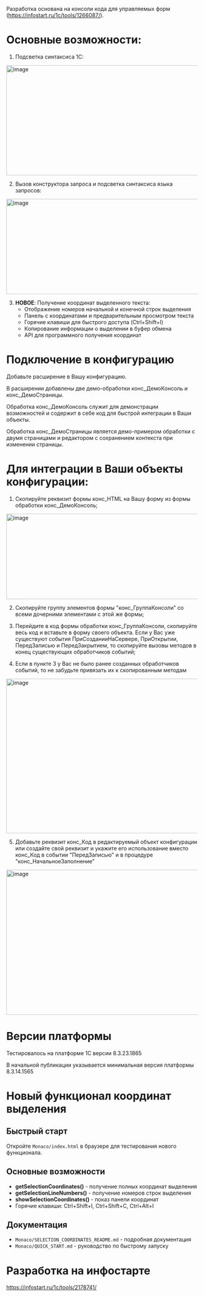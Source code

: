 Разработка основана на консоли кода для управляемых форм (https://infostart.ru/1c/tools/1266087/).

# Основные возможности: #

1. Подсветка синтаксиса 1С:

<img width="716" height="289" alt="image" src="https://github.com/user-attachments/assets/6f171ce4-71fa-49fd-a38b-ee8b3a09ba24" />

2. Вызов конструктора запроса и подсветка синтаксиса языка запросов:

<img width="606" height="250" alt="image" src="https://github.com/user-attachments/assets/f5859e58-d0a2-4e30-a39c-5ee4caf1097f" />

3. **НОВОЕ**: Получение координат выделенного текста:
   - Отображение номеров начальной и конечной строк выделения
   - Панель с координатами и предварительным просмотром текста
   - Горячие клавиши для быстрого доступа (Ctrl+Shift+I)
   - Копирование информации о выделении в буфер обмена
   - API для программного получения координат

# Подключение в конфигурацию #

Добавьте расширение в Вашу конфигурацию.

В расширении добавлены две демо-обработки конс_ДемоКонсоль и конс_ДемоСтраницы.

Обработка конс_ДемоКонсоль служит для демонстрации возможностей и содержит в себе код для быстрой интеграции в Ваши объекты.

Обработка конс_ДемоСтраницы является демо-примером обработки с двумя страницами и  редактором с сохранением контекста при изменении страницы.

# Для интеграции в Ваши объекты конфигурации: #  

1. Скопируйте реквизит формы конс_HTML на Вашу форму из формы обработки конс_ДемоКонсоль;
<img width="1023" height="224" alt="image" src="https://github.com/user-attachments/assets/b4aaee4b-d3c0-467a-8302-9bafea59fe5b" />

2. Скопируйте группу элементов формы "конс_ГруппаКонсоли" со всеми дочерними элементами с этой же формы;

3. Перейдите в код формы обработки конс_ГруппаКонсоли, скопируйте весь код и вставьте в форму своего объекта. Если у Вас уже существуют события ПриСозданииНаСервере, ПриОткрытии, ПередЗаписью и ПередЗакрытием, то скопируйте вызовы методов в конец существующих обработчиков событий;
4. Если в пункте 3 у Вас не было ранее созданных обработчиков событий, то не забудьте привязать их к скопированным методам
<img width="1024" height="406" alt="image" src="https://github.com/user-attachments/assets/9a8871fa-c1db-43fd-a5c7-30dcbdef89ab" />

5. Добавьте реквизит конс_Код в редактируемый объект конфигурации или создайте свой реквизит и укажите его использование вместо конс_Код в событии "ПередЗаписью" и в процедуре "конс_НачальноеЗаполнение"
<img width="810" height="381" alt="image" src="https://github.com/user-attachments/assets/2b8c858e-9286-4e0f-9cba-c9295c804c61" />

# Версии платформы #
Тестировалось на платформе 1С версии 8.3.23.1865

В начальной публикации указывается минимальная версия платформы 8.3.14.1565

# Новый функционал координат выделения #

## Быстрый старт
Откройте `Monaco/index.html` в браузере для тестирования нового функционала.

## Основные возможности
- **getSelectionCoordinates()** - получение полных координат выделения
- **getSelectionLineNumbers()** - получение номеров строк выделения  
- **showSelectionCoordinates()** - показ панели координат
- Горячие клавиши: Ctrl+Shift+I, Ctrl+Shift+C, Ctrl+Alt+I

## Документация
- `Monaco/SELECTION_COORDINATES_README.md` - подробная документация
- `Monaco/QUICK_START.md` - руководство по быстрому запуску

# Разработка на инфостарте #
https://infostart.ru/1c/tools/2178741/
